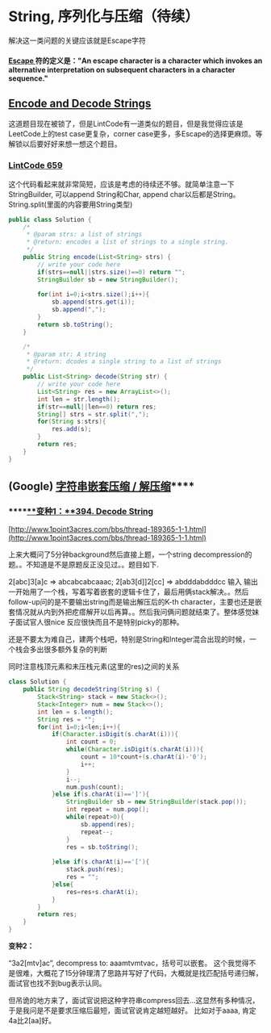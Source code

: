# String, 序列化与压缩（待续）

解决这一类问题的关键应该就是Escape字符

#### [Escape ](https://en.wikipedia.org/wiki/Escape_character)符的定义是："An escape character is a character which invokes an alternative interpretation on subsequent characters in a character sequence." <a id="escape-&#x7B26;&#x7684;&#x5B9A;&#x4E49;&#x662F;&#xFF1A;an-escape-character-is-a-character-which-invokes-an-alternative-interpretation-on-subsequent-characters-in-a-character-sequence"></a>

## [Encode and Decode Strings](https://leetcode.com/problems/encode-and-decode-strings/)

这道题目现在被锁了，但是LintCode有一道类似的题目，但是我觉得应该是LeetCode上的test case更复杂，corner case更多，多Escape的选择更麻烦。等解锁以后要好好来想一想这个题目。

### [LintCode 659](https://www.lintcode.com/problem/encode-and-decode-strings/description)

这个代码看起来就非常简短，应该是考虑的待续还不够。就简单注意一下StringBuilder, 可以append String和Char, append char以后都是String。String.split\(里面的内容要用String类型\) 

```java
public class Solution {
    /*
     * @param strs: a list of strings
     * @return: encodes a list of strings to a single string.
     */
    public String encode(List<String> strs) {
        // write your code here
        if(strs==null||strs.size()==0) return "";
        StringBuilder sb = new StringBuilder();
        
        for(int i=0;i<strs.size();i++){
            sb.append(strs.get(i));
            sb.append(",");
        }
        return sb.toString();
    }

    /*
     * @param str: A string
     * @return: dcodes a single string to a list of strings
     */
    public List<String> decode(String str) {
        // write your code here
        List<String> res = new ArrayList<>();
        int len = str.length();
        if(str==null||len==0) return res;
        String[] strs = str.split(",");
        for(String s:strs){
            res.add(s);
        }
        return res;
    }
}

```

## \(Google\) [字符串嵌套压缩 / 解压缩](http://www.1point3acres.com/bbs/forum.php?mod=viewthread&tid=191823&highlight=google)\*\*\*\*

### \*\*\*\*[**变种1：**394. Decode String](https://leetcode.com/problems/decode-string/description/)

[http://www.1point3acres.com/bbs/thread-189365-1-1.html](http://www.1point3acres.com/bbs/thread-189365-1-1.html)

上来大概问了5分钟background然后直接上题，一个string decompression的题。。不知道是不是原题反正没见过。。题目如下.

2\[abc\]3\[a\]c =&gt; abcabcabcaaac; 2\[ab3\[d\]\]2\[cc\] =&gt; abdddabdddcc 输入 输出 一开始用了一个栈，写着写着嵌套的逻辑卡住了，最后用俩stack解决。。然后follow-up问的是不要输出string而是输出解压后的K-th character，主要也还是嵌套情况就从内到外把疙瘩解开以后再算。。然后我问俩问题就结束了。整体感觉妹子面试官人很nice 反应很快而且不是特别picky的那种。

还是不要太为难自己，建两个栈吧，特别是String和Integer混合出现的时候，一个栈会多出很多额外复杂的判断

同时注意栈顶元素和未压栈元素\(这里的res\)之间的关系

```java
class Solution {
    public String decodeString(String s) {
        Stack<String> stack = new Stack<>();
        Stack<Integer> num = new Stack<>();
        int len = s.length();
        String res = "";
        for(int i=0;i<len;i++){
            if(Character.isDigit(s.charAt(i))){
                int count = 0;
                while(Character.isDigit(s.charAt(i))){
                    count = 10*count+(s.charAt(i)-'0');
                    i++;
                }
                i--;
                num.push(count);
            }else if(s.charAt(i)==']'){
                StringBuilder sb = new StringBuilder(stack.pop());
                int repeat = num.pop();
                while(repeat>0){
                    sb.append(res);
                    repeat--;
                }
                res = sb.toString();
                
            }else if(s.charAt(i)=='['){
                stack.push(res);
                res = "";
            }else{
                res=res+s.charAt(i);
            }
        }
        return res;
    }
}
```

**变种2：**

“3a2\[mtv\]ac”, decompress to: aaamtvmtvac，括号可以嵌套。 这个我觉得不是很难，大概花了15分钟理清了思路并写好了代码，大概就是找匹配括号递归解，面试官也找不到bug表示认同。

但吊诡的地方来了，面试官说把这种字符串compress回去...这显然有多种情况，于是我问是不是要求压缩后最短，面试官说肯定越短越好。 比如对于aaaa, 肯定4a比2\[aa\]好。

